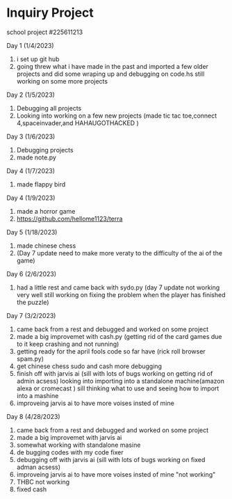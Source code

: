 # Inquiry Project
school project 
#225611213


Day 1 (1/4/2023)
1. i set up git hub 
2. going threw what i have made in the past and imported a few older projects and did some wraping up and debugging on code.hs still working on some more projects

Day 2 (1/5/2023)
1. Debugging all projects 
2. Looking into working on a few new projects
(made tic tac toe,connect 4,spaceinvader,and HAHAUGOTHACKED ) 

Day 3 (1/6/2023)
1. Debugging projects 
2. made note.py 


Day 4 (1/7/2023)
1. made flappy bird 
 
Day 4 (1/9/2023)
1. made a horror game 
2. https://github.com/hellome1123/terra

Day 5 (1/18/2023)
1. made chinese chess
2. (Day 7 update need to make more veraty to the difficulty of the ai of the game) 

Day 6 (2/6/2023)
1. had a little rest and came back with sydo.py (day 7 update not working very well still working on fixing the problem when the player has finished the puzzle)


Day 7 (3/2/2023)
1. came back from a rest and debugged and worked on some project 
2. made a big improvemet with cash.py (getting rid of the card games due to it keep crashing and not running)
3. getting ready for the april fools code so far have (rick roll browser spam.py)
4. get chinese chess sudo and cash more debugging
5. finish off with jarvis ai (sill with lots of bugs working on getting rid of admin acsess) looking into importing into a standalone machine(amazon alexa or cromecast ) sill thinking what to use and seeing how to import into a mashine 
6. improveing jarvis ai to have more voises insted of mine 

Day 8 (4/28/2023)
1. came back from a rest and debugged and worked on some project 
2. made a big improvemet with jarvis ai 
3. somewhat working with standalone masine 
4. de bugging codes with my code fixer 
5. debugging off with jarvis ai (sill with lots of bugs working on fixed adman acsess)
6. improveing jarvis ai to have more voises insted of mine "not working"
7. THBC not working
8. fixed cash





